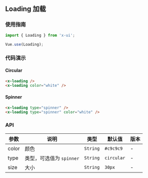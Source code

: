 ## Loading 加载

### 使用指南
``` javascript
import { Loading } from 'x-ui';

Vue.use(Loading);
```

### 代码演示

#### Circular

```html
<x-loading />
<x-loading color="white" />
```

#### Spinner

```html
<x-loading type="spinner" />
<x-loading type="spinner" color="white" />
```

### API

| 参数 | 说明 | 类型 | 默认值 | 版本 |
|------|------|------|------|------|
| color | 颜色 | `String` | `#c9c9c9` | - |
| type | 类型，可选值为 `spinner` | `String` | `circular` | - |
| size | 大小 | `String` | `30px` | - |
